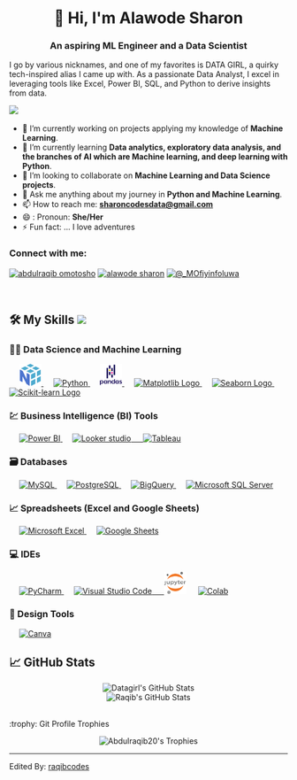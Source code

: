 <h1 align="center">👋 Hi, I'm Alawode Sharon </h1>
<h3 align="center">An aspiring ML Engineer and a Data Scientist</h3>

 I go by various nicknames, and one of my favorites is DATA GIRL, a quirky tech-inspired alias I came up with. As a passionate Data Analyst, I excel in leveraging tools like Excel, Power BI, SQL, and Python to derive insights from data.   
 
 <a href="https://visitcount.itsvg.in">
  <img src="https://visitcount.itsvg.in/api?id=Datagirlcodes&label=Profile%20Views&color=0&icon=5&pretty=false" />
</a>       

 - 🔭 I’m currently working on projects applying my knowledge of **Machine Learning**.
- 🌱 I’m currently learning **Data analytics, exploratory data analysis, and the branches of AI which are Machine learning, and deep learning with Python**.
- 👯  I’m looking to collaborate on **Machine Learning and Data Science projects**.
- 💬 Ask me anything about my journey in **Python and Machine Learning**.
- 📫 How to reach me: **sharoncodesdata@gmail.com**
- 😄 : Pronoun: **She/Her**
- ⚡ Fun fact: ... I love adventures

<h3 align="left">Connect with me:</h3>
<p align="left">
<a href="https://www.linkedin.com/in/sharon-alawode" target="blank"><img align="center" src="https://raw.githubusercontent.com/rahuldkjain/github-profile-readme-generator/master/src/images/icons/Social/linked-in-alt.svg" alt="abdulraqib omotosho" height="30" width="40" /></a>
<a href="https://www.kaggle.com/datagirlcode" target="blank"><img align="center" src="https://raw.githubusercontent.com/rahuldkjain/github-profile-readme-generator/master/src/images/icons/Social/kaggle.svg" alt="alawode sharon" height="30" width="40" /></a>
<a href="https://twitter.com/_MOfiyinfoluwa" target="blank"><img align="center" src="https://raw.githubusercontent.com/rahuldkjain/github-profile-readme-generator/master/src/images/icons/Social/twitter.svg" alt="@_MOfiyinfoluwa" height="30" width="40" /></a>
</p> <br>

 ## 🛠️ My Skills <img src="https://media.giphy.com/media/iY8CRBdQXODJSCERIr/giphy.gif" width="30px">&nbsp; 
 ### 👩‍💻 Data Science and Machine Learning 
<p align="left"> 
  &emsp; 
  <a href="https://numpy.org/" target="_blank"> 
   <img alt="Numpy" src="https://raw.githubusercontent.com/devicons/devicon/master/icons/numpy/numpy-original.svg" width="40" height="40">
  </a>   
  &emsp;
  <a href="https://www.python.org/" target="_blank">
    <img alt="Python" src="https://raw.githubusercontent.com/devicons/devicon/master/icons/pandas/python-original-wordmark.svg" width="40" height="40">
  </a> 
  &emsp;
  <a href="https://pandas.pydata.org/" target="_blank">
    <img alt="Pandas" src="https://raw.githubusercontent.com/devicons/devicon/master/icons/pandas/pandas-original-wordmark.svg" width="40" height="40">
  </a> 
  &emsp; 
  <a href="https://matplotlib.org/" target="_blank"> 
   <img alt="Matplotlib Logo" src="https://matplotlib.org/_static/logo2_compressed.svg" width="40" height="40">
  </a>  
  &emsp; 
  <a href="https://seaborn.pydata.org/" target="_blank"> 
   <img alt="Seaborn Logo" src="https://seaborn.pydata.org/_static/logo-wide-lightbg.svg" width="40" height="40">
  </a>
  &emsp; 
  <a href="https://scikit-learn.org/" target="_blank"> 
   <img alt="Scikit-learn Logo" src="https://scikit-learn.org/stable/_static/scikit-learn-logo-small.png" width="40" height="40">
  </a>

### 💹 Business Intelligence (BI) Tools
<p align="left">
  &emsp;
  <a href="https://powerbi.microsoft.com/" target="_blank" rel="noreferrer">
    <img src="https://www.vectorlogo.zone/logos/microsoft_powerbi/microsoft_powerbi-icon.svg" alt="Power BI" width="40" height="40"/>
  </a>
 &emsp;
 <a href="https://lookerstudio.google.com/" target="_blank" rel="noreferrer">
   <img src="https://www.vectorlogo.zone/logos/lookerstudio/lookerstudio-icon.svg" alt="Looker studio" width="40" height="40"/>
  &emsp;
  <a href="https://www.tableau.com/" target="_blank" rel="noreferrer">
    <img src="https://www.vectorlogo.zone/logos/tableau/tableau-icon.svg" alt="Tableau" width="40" height="40"/>
  </a>
</p>
 
 ### 🗃️ Databases
<p align="left">
  &emsp;
  <a href="https://www.mysql.com/" target="_blank" rel="noreferrer">
    <img src="https://www.vectorlogo.zone/logos/mysql/mysql-official.svg" alt="MySQL" width="40" height="40"/>
  </a>
  &emsp;
  <a href="https://www.postgresql.org/" target="_blank" rel="noreferrer">
    <img src="https://www.vectorlogo.zone/logos/postgresql/postgresql-icon.svg" alt="PostgreSQL" width="40" height="40"/>
  </a>
  &emsp;
  <a href="https://cloud.google.com/bigquery/" target="_blank" rel="noreferrer">
    <img src="https://www.vectorlogo.zone/logos/google_cloud/google_cloud-icon.svg" alt="BigQuery" width="40" height="40"/>
  </a>
  &emsp;
  <a href="https://www.microsoft.com/en-us/sql-server" target="_blank" rel="noreferrer">
    <img src="https://www.vectorlogo.zone/logos/microsoft_sql_server/microsoft_sql_server-icon.svg" alt="Microsoft SQL Server" width="40" height="40"/>
  </a>
</p>

### 📈 Spreadsheets (Excel and Google Sheets)
<p align="left">
  &emsp;
<a href="https://www.microsoft.com/en-us/microsoft-365/excel" target="_blank" rel="noreferrer">
  <img src="https://www.google.com/images/icons/product/excel-2020-72dp.png" alt="Microsoft Excel" width="40" height="40"/>
</a>
  &emsp;
  <a href="https://www.google.com/sheets/about/" target="_blank" rel="noreferrer">
  <img src="https://www.google.com/images/icons/product/sheets-2020-72dp.png" alt="Google Sheets" width="20" height="20"/>
</a>
</p>

### 💻 IDEs
<p align="left">
  &emsp;
  <a href="https://www.jetbrains.com/pycharm/" target="_blank" rel="noreferrer">
    <img src="https://upload.wikimedia.org/wikipedia/commons/thumb/1/1d/PyCharm_Icon.svg/1200px-PyCharm_Icon.svg.png" alt="PyCharm" width="40" height="40"/>
  </a>
  &emsp;
  <a href="https://code.visualstudio.com/" target="_blank" rel="noreferrer">
    <img src="https://upload.wikimedia.org/wikipedia/commons/thumb/9/9a/Visual_Studio_Code_1.35_icon.svg/2048px-Visual_Studio_Code_1.35_icon.svg.png" alt="Visual Studio Code" width="40" height="40"/>
   &emsp;
    <a href="#"><img src="https://raw.githubusercontent.com/devicons/devicon/master/icons/jupyter/jupyter-original-wordmark.svg" width="40" height="40" alt="Jupyter"></a>
	&emsp;	
    <a href="#"><img alt="Colab" src="https://img.shields.io/badge/Colab-00b56a.svg?logo=google-colab&logoColor=white"></a>
  </a>
</p>

### 🎨 Design Tools
<p align="left">
  &emsp;
  <a href="https://www.canva.com/" target="_blank" rel="noreferrer">
    <img src="https://www.vectorlogo.zone/logos/canva/canva-icon.svg" alt="Canva" width="40" height="40"/>
  </a>
</p>

## 📈 GitHub Stats
<p align="center">
  <img alt="Datagirl's GitHub Stats" src="https://github-readme-stats.vercel.app/api?username=Abdulraqib20&show_icons=true&count_private=true&theme=algolia&hide=contribs" />
  <br/>
  <img alt="Raqib's GitHub Stats" src="https://github-readme-streak-stats.herokuapp.com/?user=Abdulraqib20&theme=algolia" />
</p>
<br/>
:trophy: Git Profile Trophies

<p align="center">
  <img src="https://github-profile-trophy.vercel.app/?username=Abdulraqib20&theme=algolia" alt="Abdulraqib20's Trophies" />
</p>

-----
Edited By: [raqibcodes](https://github.com/Abdulraqib20)


 <!--
**data-girlCode/data-girlCode** is a ✨ _special_ ✨ repository because its `README.md` (this file) appears on your GitHub profile.

Here are some ideas to get you started:

- 🔭 I’m currently working on WT fellowship training projects.
- 🌱 I’m currently learning Power BI, SQL, API, and more
- 👯 I’m looking to collaborate on Open source projects and projects in general
- 🤔 I’m looking for help with python 
- 💬 Ask me about ...
- 📫 How to reach me: sharoncodesdata@gmail.com
- 😄 Pronouns: ...
- ⚡ Fun fact: ... I love adventures
-->
